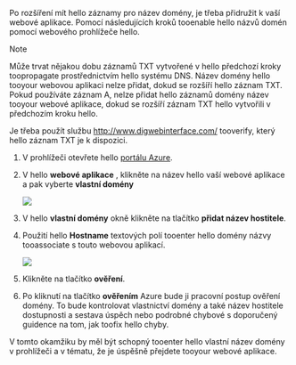 Po rozšíření mít hello záznamy pro název domény, je třeba přidružit k vaší webové aplikace. Pomocí následujících kroků tooenable hello názvů domén pomocí webového prohlížeče hello.

> [!NOTE]
> Může trvat nějakou dobu záznamů TXT vytvořené v hello předchozí kroky toopropagate prostřednictvím hello systému DNS. Název domény hello tooyour webovou aplikaci nelze přidat, dokud se rozšíří hello záznam TXT. Pokud používáte záznam A, nelze přidat hello záznamů domény název tooyour webové aplikace, dokud se rozšíří záznam TXT hello vytvořili v předchozím kroku hello.
> 
> Je třeba použít službu <a href="http://www.digwebinterface.com/">http://www.digwebinterface.com/</a> tooverify, který hello záznam TXT je k dispozici.
> 
> 

1. V prohlížeči otevřete hello [portálu Azure](https://portal.azure.com).
2. V hello **webové aplikace** , klikněte na název hello vaší webové aplikace a pak vyberte **vlastní domény**
   
    ![](./media/custom-dns-web-site/dncmntask-cname-6.png)
3. V hello **vlastní domény** okně klikněte na tlačítko **přidat název hostitele**.
4. Použití hello **Hostname** textových polí tooenter hello domény názvy tooassociate s touto webovou aplikací.
   
    ![](./media/custom-dns-web-site/add-custom-domain.png)
5. Klikněte na tlačítko **ověření**.
6. Po kliknutí na tlačítko **ověřením** Azure bude ji pracovní postup ověření domény. To bude kontrolovat vlastnictví domény a také název hostitele dostupnosti a sestava úspěch nebo podrobné chybové s doporučený guidence na tom, jak toofix hello chyby.    

V tomto okamžiku by měl být schopný tooenter hello vlastní název domény v prohlížeči a v tématu, že je úspěšně přejdete tooyour webové aplikace.

